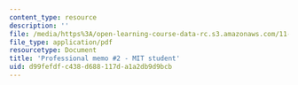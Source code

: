 ```yaml
---
content_type: resource
description: ''
file: /media/https%3A/open-learning-course-data-rc.s3.amazonaws.com/11-438-economic-development-planning-spring-2020/d99fefdfc438d688117da1a2db9d9bcb_MIT11_438s20_memo2_anon.pdf
file_type: application/pdf
resourcetype: Document
title: 'Professional memo #2 - MIT student'
uid: d99fefdf-c438-d688-117d-a1a2db9d9bcb
---
```

